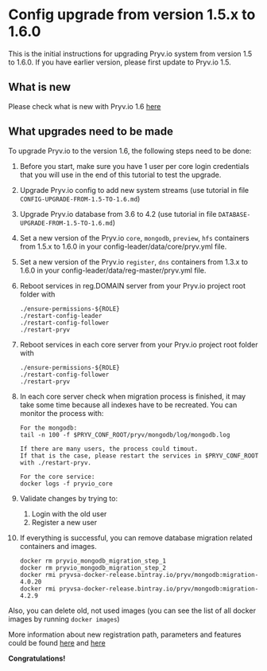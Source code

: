 
# Config upgrade from version 1.5.x to 1.6.0

This is the initial instructions for upgrading Pryv.io system from version 1.5 to 1.6.0. If you have earlier version, please first update to Pryv.io 1.5.

## What is new

Please check what is  new with Pryv.io 1.6 [here](https://pryv.github.io/change-log/)

## What upgrades need to be made

To upgrade Pryv.io to the version 1.6, the following steps need to be done:

1. Before you start, make sure you have 1 user per core login credentials that you will use in the end of this tutorial
to test the upgrade.

2. Upgrade Pryv.io config to add new system streams 
(use tutorial in file `CONFIG-UPGRADE-FROM-1.5-TO-1.6.md`)

3. Upgrade Pryv.io database from 3.6 to 4.2 
(use tutorial in file `DATABASE-UPGRADE-FROM-1.5-TO-1.6.md`)

4. Set a new version of the Pryv.io `core`, `mongodb`, `preview`, `hfs` containers from 1.5.x to 1.6.0 in your 
config-leader/data/core/pryv.yml file.

5. Set a new version of the Pryv.io `register`, `dns` containers from 1.3.x to 1.6.0 in your 
 config-leader/data/reg-master/pryv.yml file.
 
6. Reboot services in reg.DOMAIN server from your Pryv.io project root folder with 

    ```
    ./ensure-permissions-${ROLE}
    ./restart-config-leader
    ./restart-config-follower
    ./restart-pryv
    ```
7. Reboot services in each core server from your Pryv.io project root folder with 

    ```
    ./ensure-permissions-${ROLE}
    ./restart-config-follower
    ./restart-pryv
    ```
8. In each core server check when migration process is finished, it may take some time
because all indexes have to be recreated. You can monitor the process with:

    ```
   For the mongodb:
    tail -n 100 -f $PRYV_CONF_ROOT/pryv/mongodb/log/mongodb.log
  
   If there are many users, the process could timout. 
   If that is the case, please restart the services in $PRYV_CONF_ROOT with ./restart-pryv.   
   
   For the core service:
   docker logs -f pryvio_core
   ```


8. Validate changes by trying to:
    1. Login with the old user
    2. Register a new user
    
9. If everything is successful, you can remove database migration related containers and images.
    ```
    docker rm pryvio_mongodb_migration_step_1
    docker rm pryvio_mongodb_migration_step_2
    docker rmi pryvsa-docker-release.bintray.io/pryv/mongodb:migration-4.0.20
    docker rmi pryvsa-docker-release.bintray.io/pryv/mongodb:migration-4.2.9
    ```
   
 Also, you can delete old, not used images (you can see the list of all docker images by running `docker images`)

More information about new registration path, parameters and features could be found [here](https://pryv.github.io/customer-resources/system-streams/) 
and [here](https://pryv.github.io/reference/#account-creation)

**Congratulations!**